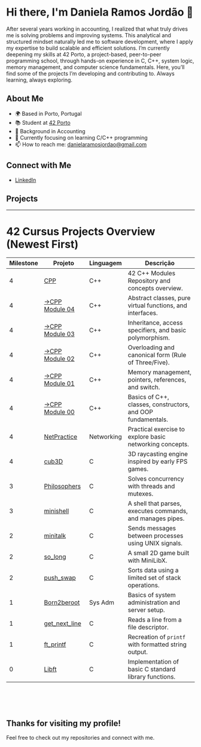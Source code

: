 # Hi there, I'm Daniela Ramos Jordão 👋

After several years working in accounting, I realized that what truly drives me is solving problems and improving systems. This analytical and structured mindset naturally led me to software development, where I apply my expertise to build scalable and efficient solutions.
I’m currently deepening my skills at 42 Porto, a project-based, peer-to-peer programming school, through hands-on experience in C, C++, system logic, memory management, and computer science fundamentals.
Here, you’ll find some of the projects I’m developing and contributing to. Always learning, always exploring.


## About Me

- 🌍 Based in Porto, Portugal
- 📚 Student at [42 Porto](https://www.42porto.com)
- 💼 Background in Accounting
- 🌱 Currently focusing on learning C/C++ programming
- 📫 How to reach me: [danielaramosjordao@gmail.com](mailto:danielaramosjordao@gmail.com)
  
## Connect with Me

- [LinkedIn](https://linkedin.com/in/daniela-ramos-jordao/)

## Projects

---

# 42 Cursus Projects Overview (Newest First)

| Milestone | Projeto                                      | Linguagem | Descrição                                                      |
|-----------|---------------------------------------------|-----------|----------------------------------------------------------------|
| 4         | [CPP](https://github.com/danielarjordao/CPP.git) | C++      | 42 C++ Modules Repository and concepts overview.               |
| 4         | [→CPP Module 04](https://github.com/danielarjordao/CPP/tree/d296601ee282196436ae88be01159e29146afcf6/CPP%20Module%2004) | C++      | Abstract classes, pure virtual functions, and interfaces.      |
| 4         | [→CPP Module 03](https://github.com/danielarjordao/CPP/tree/d296601ee282196436ae88be01159e29146afcf6/CPP%20Module%2003) | C++      | Inheritance, access specifiers, and basic polymorphism.        |
| 4         | [→CPP Module 02](https://github.com/danielarjordao/CPP/tree/d296601ee282196436ae88be01159e29146afcf6/CPP%20Module%2002) | C++      | Overloading and canonical form (Rule of Three/Five).           |
| 4         | [→CPP Module 01](https://github.com/danielarjordao/CPP/tree/d296601ee282196436ae88be01159e29146afcf6/CPP%20Module%2001) | C++      | Memory management, pointers, references, and switch.           |
| 4         | [→CPP Module 00](https://github.com/danielarjordao/CPP/tree/d296601ee282196436ae88be01159e29146afcf6/CPP%20Module%2000) | C++      | Basics of C++, classes, constructors, and OOP fundamentals.    |
| 4         | [NetPractice](https://github.com/danielarjordao/NetPractice.git)   | Networking| Practical exercise to explore basic networking concepts.        |
| 4         | [cub3D](https://github.com/danielarjordao/cub3D)         | C         | 3D raycasting engine inspired by early FPS games.               |
| 3         | [Philosophers](https://github.com/danielarjordao/Philosophers)  | C         | Solves concurrency with threads and mutexes.                    |
| 3         | [minishell](https://github.com/danielarjordao/minishell)     | C         | A shell that parses, executes commands, and manages pipes.      |
| 2         | [minitalk](https://github.com/danielarjordao/minitalk)      | C         | Sends messages between processes using UNIX signals.            |
| 2         | [so_long](https://github.com/danielarjordao/so_long)       | C         | A small 2D game built with MiniLibX.                            |
| 2         | [push_swap](https://github.com/danielarjordao/push_swap.git)     | C         | Sorts data using a limited set of stack operations.             |
| 1         | [Born2beroot](https://github.com/danielarjordao/Born2beroot.git)   | Sys Adm   | Basics of system administration and server setup.              |
| 1         | [get_next_line](https://github.com/danielarjordao/get_next_line.git) | C         | Reads a line from a file descriptor.                           |
| 1         | [ft_printf](https://github.com/danielarjordao/ft_printf.git)     | C         | Recreation of `printf` with formatted string output.           |
| 0         | [Libft](https://github.com/danielarjordao/Libft.git)         | C         | Implementation of basic C standard library functions.          |

<br><br><br>

## Thanks for visiting my profile!  
Feel free to check out my repositories and connect with me.

